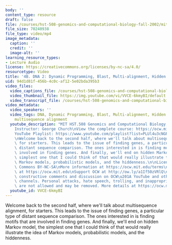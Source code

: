 ```yaml
---
body: ''
content_type: resource
draft: false
file: /courses/hst-508-genomics-and-computational-biology-fall-2002/mithst_508f02_lec4b_360p_16_9.mp4
file_size: 70240938
file_type: video/mp4
image_metadata:
  caption: ''
  credit: ''
  image-alt: ''
learning_resource_types:
- Lecture Audio
license: https://creativecommons.org/licenses/by-nc-sa/4.0/
resourcetype: Video
title: '4B. DNA 2: Dynamic Programming, Blast, Multi-alignment, Hidden Markov Models'
uid: 94d1d81f-456b-4c0c-af12-5e02bda395b3
video_files:
  video_captions_file: /courses/hst-508-genomics-and-computational-biology-fall-2002/1Xx0N2EACWW5Xk3MmTKajEQGIJhjiMvbt_transcript.webvtt
  video_thumbnail_file: https://img.youtube.com/vi/VVCE-6kmyBI/default.jpg
  video_transcript_file: /courses/hst-508-genomics-and-computational-biology-fall-2002/1Xx0N2EACWW5Xk3MmTKajEQGIJhjiMvbt_transcript.pdf
video_metadata:
  video_speakers: ''
  video_tags: DNA, Dynamic Programming, Blast, Multi-alignment, Hidden Markov Models,
    multisequence alignment
  youtube_description: "MIT HST.508 Genomics and Computational Biology, Fall 2002\n\
    Instructor: George Church\nView the complete course: https://ocw.mit.edu/courses/hst-508-genomics-and-computational-biology-fall-2002/\n\
    YouTube Playlist: https://www.youtube.com/playlist?list=PLUl4u3cNGP61gaHWysmlYNeGsuUI8y5GV\n\
    \nWelcome back to the second half, where we'll talk about multisequence alignment,\
    \ for starters. This leads to the issue of finding genes, a particular type of\
    \ distant sequence comparison. The ones interested in is finding motifs that are\
    \ involved in finding genes. And finally, we'll end on hidden Markov model, the\
    \ simplest one that I could think of that would really illustrate the idea of\
    \ Markov models, probabilistic models, and the hiddenness.\n\nLicense: Creative\
    \ Commons BY-NC-SA\nMore information at https://ocw.mit.edu/terms\nMore courses\
    \ at https://ocw.mit.edu\nSupport OCW at http://ow.ly/a1If50zVRlQ\n\nWe encourage\
    \ constructive comments and discussion on OCW\u201A YouTube and other social media\
    \ channels. Personal attacks, hate speech, trolling, and inappropriate comments\
    \ are not allowed and may be removed. More details at https://ocw.mit.edu/comments."
  youtube_id: VVCE-6kmyBI
---
```

Welcome back to the second half, where we'll talk about multisequence alignment, for starters. This leads to the issue of finding genes, a particular type of distant sequence comparison. The ones interested in is finding motifs that are involved in finding genes. And finally, we'll end on hidden Markov model, the simplest one that I could think of that would really illustrate the idea of Markov models, probabilistic models, and the hiddenness.